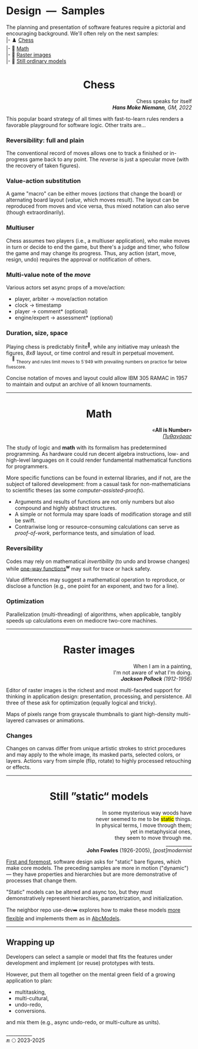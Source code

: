 # Design &nbsp;&mdash;&nbsp; Samples

The planning and presentation of software features require a pictorial and encouraging background. We'll often rely on the next samples:\
|- ♟️ [Chess](#chess)\
|- 🧮 [Math](#math)\
|- 🎨 [Raster images](#raster-images)\
|- 🧱 [Still ordinary models](#still-models)

<h1 align="center">Chess</h1>

<p dir=rtl>Chess speaks for itself<br><i><b>Hans Moke Niemann</b>, GM, 2022</i></p>

This popular board strategy of all times with fast-to-learn rules renders a favorable playground for software logic.  Other traits are...

### Reversibility: full and plain

The conventional record of moves allows one to track a finished or in-progress game back to any point. The _reverse_ is just a specular move (with the recovery of taken figures).

### Value-action substitution

A game "macro" can be either moves (*actions* that change the board) or alternating board layout (*value*, which moves result). 
The layout can be reproduced from moves and vice versa, thus mixed notation can also serve (though extraordinarily).

### Multiuser

Chess assumes two players (i.e., a multiuser application), who make moves in turn or decide to end the game, but there's a judge and timer, who follow the game and may change its progress.
Thus, any action (start, move, resign, undo) requires the approval or notification of others.

### Multi-value note of the _move_

Various actors set async props of a move/action:

+ player, arbiter &rarr; move/action notation
+ clock &rarr; timestamp
+ player &rarr; comment* (optional)
+ engine/expert &rarr; assessment* (optional)

### Duration, size, space

Playing chess is predictably finite<sup>:1234:</sup>, while any initiative may unleash the figures, _8x8_ layout, or time control and result in perpetual movement.\
&nbsp; &nbsp; <sup>🔢</sup>&nbsp;<sub>Theory and rules limit moves to 5`949 with prevailing numbers on practice far below fivescore.</sub>

Concise notation of moves and layout could allow IBM&nbsp;305 RAMAC in 1957 to maintain and output an archive of all known tournaments.

---

<h1 align="center">Math</h1>

<p dir=rtl>«<b>All is Number</b>»<br ><span title="Pythagoras, 570-495 BC"><i><ins>Πυθαγόρας</ins></i></span></p>

The study of logic and **math** with its formalism has predetermined programming. As hardware could run decent algebra instructions, low- and high-level languages on it could render fundamental mathematical functions for programmers.

More specific functions can be found in external libraries, and if not, are the subject of tailored development: from a casual task for non-mathematicians to scientific theses (as some _computer-assisted-proofs_). 

* Arguments and results of functions are not only numbers but also compound and highly abstract structures. 
* A simple or not formula may spare loads of modification storage and still be swift. 
* Contrariwise long or resource-consuming calculations can serve as _proof-of-work_, performance tests, and simulation of load.

### Reversibility

Codes may rely on mathematical *invertibility* (to undo and browse changes) while [one-way functions](https://en.wikipedia.org/wiki/One-way_function)<sup><b>w</b></sup> may suit for trace or hack safety.

Value differences may suggest a mathematical operation to reproduce, or disclose a function (e.g., one point for an exponent, and two for a line).

### Optimization

Parallelization (multi-threading) of algorithms, when applicable, tangibly speeds up calculations even on mediocre two-core machines.

---

<h1 align="center">Raster images</h1>

<p dir=rtl>,When I am in a painting<br>.I'm not aware of what I'm doing<br><i><b>Jackson Pollock</b> (1912-1956) </i></p>

Editor of raster images is the richest and most multi-faceted support for thinking in application design: presentation, processing, and persistence. 
All three of these ask for optimization (equally logical and tricky).

Maps of pixels range from grayscale thumbnails to giant high-density multi-layered canvases or animations. 

### Changes

Changes on canvas differ from unique artistic strokes to strict procedures and may apply to the whole image, its masked parts, selected colors, or layers. 
Actions vary from simple (flip, rotate) to highly processed retouching or effects.

---

<h1 align="center"><a id="still-models" />Still ”static“ models</h1>

<p dir=rtl>In some mysterious way woods have<br />
.never seemed to me to be <mark>static</mark> things<br />
;In physical terms, I move through them<br />
,yet in metaphysical ones<br />
.they seem to move through me<br />
___________<br />
<b>John Fowles</b> (1926-2005), <i>[post]modernist</i></p>

<ins>First and foremost</ins>, software design asks for "static" bare figures, which make core models. The preceding samples are more in motion ("dynamic") &mdash; they have properties and hierarchies but are more demonstrative of processes that change them.

"Static" models can be altered and async too, but they must demonstratively represent hierarchies, parametrization, and initialization. 

The neighbor repo use-dev➡️ explores how to make these models [more flexible](https://github.com/Kyriosity/use-dev/blob/main/README+/techniques/README+/polymorphism+/README+/prop_shift.md) and implements them as in [AbcModels](https://github.com/Kyriosity/use-dev/tree/main/src/TuttiFrutti/AbcModels).

---

## Wrapping up

Developers can select a sample or model that fits the features under development and implement (or reuse) prototypes with tests. 

However, put them all together on the mental green field of a growing application to plan:

+ multitasking,
+ multi-cultural,
+ undo-redo,
+ conversions.

and mix them (e.g., async undo-redo,  or multi-culture as units).

\___________\
🔚 🌕 2023-2025
